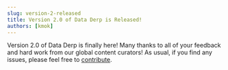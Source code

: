 ```yaml
---
slug: version-2-released
title: Version 2.0 of Data Derp is Released!
authors: [kmok]
---
```


Version 2.0 of Data Derp is finally here! Many thanks to all of your feedback and hard work from our global content curators! As usual, if you find any issues, please feel free to [contribute](https://data-derp.github.io/docs/2.0/intro/#contributors).